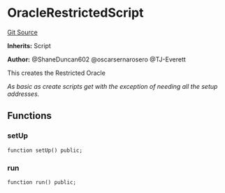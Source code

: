 # OracleRestrictedScript
[Git Source](https://github.com/thrackle-io/Tron/blob/89e7f7b48d79c8e2bc6476fb1601cc9680f2c384/src/example/script/OracleRestricted.s.sol)

**Inherits:**
Script

**Author:**
@ShaneDuncan602 @oscarsernarosero @TJ-Everett

This creates the Restricted Oracle

*As basic as create scripts get with the exception of needing all the setup addresses.*


## Functions
### setUp


```solidity
function setUp() public;
```

### run


```solidity
function run() public;
```


